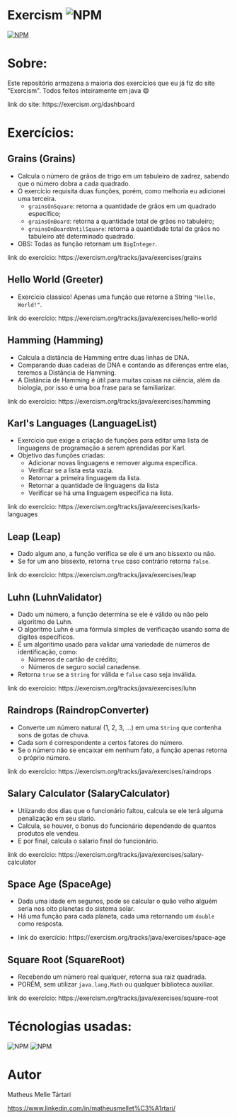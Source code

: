 # Exercism ![NPM](https://img.shields.io/badge/JAVA-FFA500)
[![NPM](https://img.shields.io/npm/l/react)](https://github.com/Zelphh/exercism-java/blob/main/LICENSE)

# Sobre: 

Este repositório armazena a maioria dos exercícios que eu já fiz do site "Exercism". Todos feitos inteiramente em java 😄
<p>link do site: https://exercism.org/dashboard

# Exercícios: 

## Grains (Grains)

- Calcula o número de grãos de trigo em um tabuleiro de xadrez, sabendo que o número dobra a cada quadrado.
- O exercício requisita duas funções, porém, como melhoria eu adicionei uma terceira.
  - `grainsOnSquare`: retorna a quantidade de grãos em um quadrado específico;
  - `grainsOnBoard`: retorna a quantidade total de grãos no tabuleiro;
  - `grainsOnBoardUntilSquare`: retorna a quantidade total de grãos no tabuleiro até determinado quadrado.
- OBS: Todas as função retornam um `BigInteger`.
<p>link do exercício: https://exercism.org/tracks/java/exercises/grains

## Hello World (Greeter)

- Exercício classico! Apenas uma função que retorne a String `"Hello, World!"`.
<p>link do exercício: https://exercism.org/tracks/java/exercises/hello-world

## Hamming (Hamming)

- Calcula a distância de Hamming entre duas linhas de DNA.
- Comparando duas cadeias de DNA e contando as diferenças entre elas, teremos a Distância de Hamming.
- A Distância de Hamming é útil para muitas coisas na ciência, além da biologia, por isso é uma boa frase para se familiarizar.
<p>link do exercício: https://exercism.org/tracks/java/exercises/hamming

## Karl's Languages (LanguageList)

- Exercício que exige a criação de funções para editar uma lista de linguagens de programação a serem aprendidas por Karl.
- Objetivo das funções criadas:
  - Adicionar novas linguagens e remover alguma específica.
  - Verificar se a lista esta vazia.
  - Retornar a primeira linguagem da lista.
  - Retornar a quantidade de linguagens da lista
  - Verificar se há uma linguagem específica na lista.
<p>link do exercício: https://exercism.org/tracks/java/exercises/karls-languages

## Leap (Leap)

- Dado algum ano, a função verifica se ele é um ano bissexto ou não.
- Se for um ano bissexto, retorna `true` caso contrário retorna `false`.
<p>link do exercício: https://exercism.org/tracks/java/exercises/leap

## Luhn (LuhnValidator)

- Dado um número, a função determina se ele é válido ou não pelo algoritmo de Luhn.
- O algoritmo Luhn é uma fórmula simples de verificação usando soma de digitos específicos.
- É um algoritimo usado para validar uma variedade de números de identificação, como:
  - Números de cartão de crédito;
  - Números de seguro social canadense.
- Retorna `true` se a `String` for válida e `false` caso seja inválida.
<p>link do exercício: https://exercism.org/tracks/java/exercises/luhn

## Raindrops (RaindropConverter)

- Converte um número natural (1, 2, 3, ...) em uma `String` que contenha sons de gotas de chuva.
- Cada som é correspondente a certos fatores do número.
- Se o número não se encaixar em nenhum fato, a função apenas retorna o próprio número.
<p>link do exercício: https://exercism.org/tracks/java/exercises/raindrops

## Salary Calculator (SalaryCalculator)

- Utiizando dos dias que o funcionário faltou, calcula se ele terá alguma penalização em seu slario.
- Calcula, se houver, o bonus do funcionário dependendo de quantos produtos ele vendeu.
- E por final, calcula o salario final do funcionário.
<p>link do exercício: https://exercism.org/tracks/java/exercises/salary-calculator

## Space Age (SpaceAge)

- Dada uma idade em segunos, pode se calcular o quão velho alguém seria nos oito planetas do sistema solar.
- Há uma função para cada planeta, cada uma retornando um `double` como resposta.
- <p>link do exercício: https://exercism.org/tracks/java/exercises/space-age

## Square Root (SquareRoot)

- Recebendo um número real qualquer, retorna sua raiz quadrada.
- PORÉM, sem utilizar `java.lang.Math` ou qualquer biblioteca auxiliar.
<p>link do exercício: https://exercism.org/tracks/java/exercises/square-root

# Técnologias usadas:

![NPM](https://img.shields.io/badge/JAVA-FFA500)  ![NPM](https://img.shields.io/badge/ECLIPSE_IDE-0D214F)

# Autor

Matheus Melle Tártari

https://www.linkedin.com/in/matheusmellet%C3%A1rtari/
